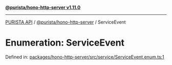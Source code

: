 [**@purista/hono-http-server v1.11.0**](../README.md)

***

[PURISTA API](../../../packages.md) / [@purista/hono-http-server](../README.md) / ServiceEvent

# Enumeration: ServiceEvent

Defined in: [packages/hono-http-server/src/service/ServiceEvent.enum.ts:1](https://github.com/puristajs/purista/blob/master/packages/hono-http-server/src/service/ServiceEvent.enum.ts#L1)
